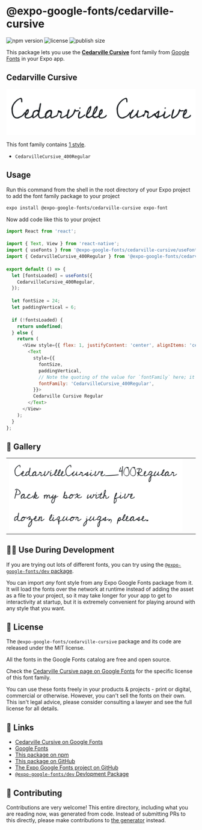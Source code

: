 # @expo-google-fonts/cedarville-cursive

![npm version](https://flat.badgen.net/npm/v/@expo-google-fonts/cedarville-cursive)
![license](https://flat.badgen.net/github/license/expo/google-fonts)
![publish size](https://flat.badgen.net/packagephobia/install/@expo-google-fonts/cedarville-cursive)

This package lets you use the [**Cedarville Cursive**](https://fonts.google.com/specimen/Cedarville+Cursive) font family from [Google Fonts](https://fonts.google.com/) in your Expo app.

## Cedarville Cursive

![Cedarville Cursive](./font-family.png)

This font family contains [1 style](#-gallery).

- `CedarvilleCursive_400Regular`

## Usage

Run this command from the shell in the root directory of your Expo project to add the font family package to your project
```sh
expo install @expo-google-fonts/cedarville-cursive expo-font
```

Now add code like this to your project
```js
import React from 'react';

import { Text, View } from 'react-native';
import { useFonts } from '@expo-google-fonts/cedarville-cursive/useFonts';
import { CedarvilleCursive_400Regular } from '@expo-google-fonts/cedarville-cursive/400Regular';

export default () => {
  let [fontsLoaded] = useFonts({
    CedarvilleCursive_400Regular,
  });

  let fontSize = 24;
  let paddingVertical = 6;

  if (!fontsLoaded) {
    return undefined;
  } else {
    return (
      <View style={{ flex: 1, justifyContent: 'center', alignItems: 'center' }}>
        <Text
          style={{
            fontSize,
            paddingVertical,
            // Note the quoting of the value for `fontFamily` here; it expects a string!
            fontFamily: 'CedarvilleCursive_400Regular',
          }}>
          Cedarville Cursive Regular
        </Text>
      </View>
    );
  }
};

```

## 🔡 Gallery


||||
|-|-|-|
|![CedarvilleCursive_400Regular](./CedarvilleCursive_400Regular.ttf.png)||||


## 👩‍💻 Use During Development

If you are trying out lots of different fonts, you can try using the [`@expo-google-fonts/dev` package](https://github.com/expo/google-fonts/tree/master/font-packages/dev#readme).

You can import *any* font style from any Expo Google Fonts package from it. It will load the fonts
over the network at runtime instead of adding the asset as a file to your project, so it may take longer
for your app to get to interactivity at startup, but it is extremely convenient
for playing around with any style that you want.

## 📖 License

The `@expo-google-fonts/cedarville-cursive` package and its code are released under the MIT license.

All the fonts in the Google Fonts catalog are free and open source.

Check the [Cedarville Cursive page on Google Fonts](https://fonts.google.com/specimen/Cedarville+Cursive) for the specific license of this font family.

You can use these fonts freely in your products & projects - print or digital, commercial or otherwise. However, you can't sell the fonts on their own. This isn't legal advice, please consider consulting a lawyer and see the full license for all details.

## 🔗 Links

- [Cedarville Cursive on Google Fonts](https://fonts.google.com/specimen/Cedarville+Cursive)
- [Google Fonts](https://fonts.google.com/)
- [This package on npm](https://www.npmjs.com/package/@expo-google-fonts/cedarville-cursive)
- [This package on GitHub](https://github.com/expo/google-fonts/tree/master/font-packages/cedarville-cursive)
- [The Expo Google Fonts project on GitHub](https://github.com/expo/google-fonts)
- [`@expo-google-fonts/dev` Devlopment Package](https://github.com/expo/google-fonts/tree/master/font-packages/dev)

## 🤝 Contributing

Contributions are very welcome! This entire directory, including what you are reading now, was generated from code. Instead of submitting PRs to this directly, please make contributions to [the generator](https://github.com/expo/google-fonts/tree/master/packages/generator) instead.
